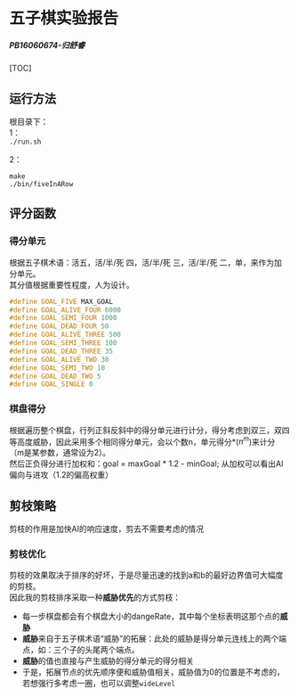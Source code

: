 # 五子棋实验报告

##### PB16060674-归舒睿

[TOC]

## 运行方法

根目录下：  
1：  
`./run.sh`  

2：  
```shell
make
./bin/fiveInARow
```

## 评分函数


### 得分单元

根据五子棋术语：活五，活/半/死 四，活/半/死 三，活/半/死 二，单，来作为加分单元。  
其分值根据重要性程度，人为设计。  
```C++
#define GOAL_FIVE MAX_GOAL
#define GOAL_ALIVE_FOUR 6000
#define GOAL_SEMI_FOUR 1000
#define GOAL_DEAD_FOUR 50
#define GOAL_ALIVE_THREE 500
#define GOAL_SEMI_THREE 100
#define GOAL_DEAD_THREE 35
#define GOAL_ALIVE_TWO 30
#define GOAL_SEMI_TWO 10
#define GOAL_DEAD_TWO 5
#define GOAL_SINGLE 0
```

### 棋盘得分

根据遍历整个棋盘，行列正斜反斜中的得分单元进行计分，得分考虑到双三，双四等高度威胁，因此采用多个相同得分单元，会以个数n，单元得分*($n^m$)来计分（m是某参数，通常设为2）。  
然后正负得分进行加权和：goal = maxGoal * 1.2 - minGoal;  从加权可以看出AI偏向与进攻（1.2的偏高权重）  

## 剪枝策略

剪枝的作用是加快AI的响应速度，剪去不需要考虑的情况

### 剪枝优化

剪枝的效果取决于排序的好坏，于是尽量迅速的找到a和b的最好边界值可大幅度的剪枝。  
因此我的剪枝排序采取一种**威胁优先**的方式剪枝：  
* 每一步棋盘都会有个棋盘大小的dangeRate，其中每个坐标表明这那个点的**威胁**
* **威胁**来自于五子棋术语“威胁”的拓展：此处的威胁是得分单元连线上的两个端点，如：三个子的头尾两个端点。
* **威胁**的值也直接与产生威胁的得分单元的得分相关
* 于是，拓展节点的优先顺序便和威胁值相关，威胁值为0的位置是不考虑的，若想强行多考虑一圈，也可以调整`wideLevel`


